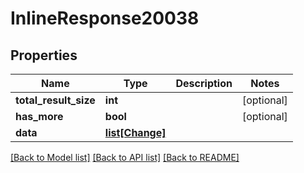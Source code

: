 # InlineResponse20038

## Properties
Name | Type | Description | Notes
------------ | ------------- | ------------- | -------------
**total_result_size** | **int** |  | [optional] 
**has_more** | **bool** |  | [optional] 
**data** | [**list[Change]**](Change.md) |  | 

[[Back to Model list]](../README.md#documentation-for-models) [[Back to API list]](../README.md#documentation-for-api-endpoints) [[Back to README]](../README.md)


